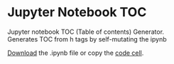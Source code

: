 # Jupyter Notebook TOC
Jupyter notebook TOC (Table of contents) Generator.  
Generates TOC from h tags by self-mutating the ipynb

<a href="https://raw.githubusercontent.com/shdeb/jupyter-notebook-TOC/main/sample-notebook.ipynb" download>Download</a> the .ipynb file or copy the [code cell](sample-notebook.ipynb).
